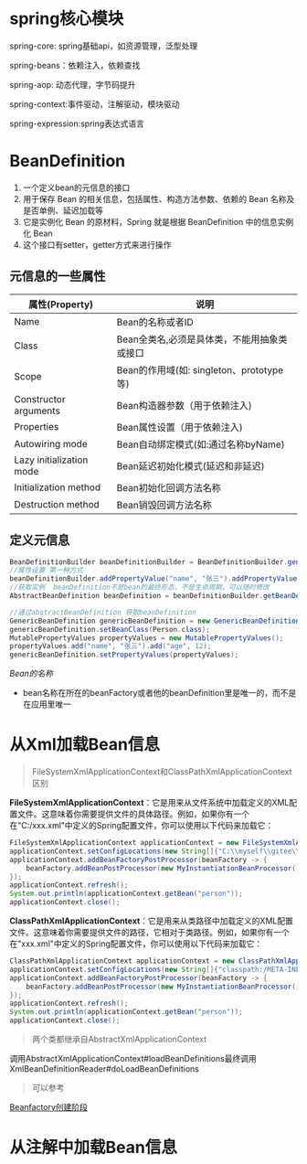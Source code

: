 # 
# spring核心模块

spring-core: spring基础api，如资源管理，泛型处理

spring-beans：依赖注入，依赖查找

spring-aop: 动态代理，字节码提升

spring-context:事件驱动，注解驱动，模块驱动

spring-expression:spring表达式语言


# BeanDefinition

1. 一个定义bean的元信息的接口
2. 用于保存 Bean 的相关信息，包括属性、构造方法参数、依赖的 Bean 名称及是否单例、延迟加载等
3. 它是实例化 Bean 的原材料，Spring 就是根据 BeanDefinition 中的信息实例化 Bean
4. 这个接口有setter，getter方式来进行操作

## 元信息的一些属性

| 属性(Property)           | 说明                                        |
| ------------------------ | ------------------------------------------- |
| Name                     | Bean的名称或者ID                            |
| Class                    | Bean全类名,必须是具体类，不能用抽象类或接口 |
| Scope                    | Bean的作用域(如: singleton、prototype 等)   |
| Constructor arguments    | Bean构造器参数（用于依赖注入)               |
| Properties               | Bean属性设置（用于依赖注入)                 |
| Autowiring mode          | Bean自动绑定模式(如:通过名称byName)         |
| Lazy initialization mode | Bean延迟初始化模式(延迟和非延迟)            |
| Initialization method    | Bean初始化回调方法名称                      |
| Destruction method       | Bean销毁回调方法名称                        |

## 定义元信息

```java
BeanDefinitionBuilder beanDefinitionBuilder = BeanDefinitionBuilder.genericBeanDefinition(Person.class);
//属性设置 第一种方式
beanDefinitionBuilder.addPropertyValue("name", "张三").addPropertyValue("age", 12);
//获取实例  beanDefinition不是bean的最终形态，不是生命周期，可以随时修改
AbstractBeanDefinition beanDefinition = beanDefinitionBuilder.getBeanDefinition();

//通过abstractBeanDefinition 获取beanDefinition
GenericBeanDefinition genericBeanDefinition = new GenericBeanDefinition();
genericBeanDefinition.setBeanClass(Person.class);
MutablePropertyValues propertyValues = new MutablePropertyValues();
propertyValues.add("name", "张三").add("age", 12);
genericBeanDefinition.setPropertyValues(propertyValues);
```



*Bean的名称*
- bean名称在所在的beanFactory或者他的beanDefinition里是唯一的，而不是在应用里唯一

# 从Xml加载Bean信息

> FileSystemXmlApplicationContext和ClassPathXmlApplicationContext区别

<b id="gray">FileSystemXmlApplicationContext</b>：它是用来从文件系统中加载定义的XML配置文件。这意味着你需要提供文件的具体路径。例如，如果你有一个在"C:/xxx.xml"中定义的Spring配置文件，你可以使用以下代码来加载它：

```java
FileSystemXmlApplicationContext applicationContext = new FileSystemXmlApplicationContext();
applicationContext.setConfigLocations(new String[]{"C:\\myself\\gitee\\learning\\stu-spring\\src\\main\\resources\\META-INF\\my-bean.xml"});
applicationContext.addBeanFactoryPostProcessor(beanFactory -> {
    beanFactory.addBeanPostProcessor(new MyInstantiationBeanProcessor());
});
applicationContext.refresh();
System.out.println(applicationContext.getBean("person"));
applicationContext.close();
```

<b id="gray">ClassPathXmlApplicationContext</b>：它是用来从类路径中加载定义的XML配置文件。这意味着你需要提供文件的路径，它相对于类路径。例如，如果你有一个在"xxx.xml"中定义的Spring配置文件，你可以使用以下代码来加载它：

```java
ClassPathXmlApplicationContext applicationContext = new ClassPathXmlApplicationContext();
applicationContext.setConfigLocations(new String[]{"classpath:/META-INF/my-bean.xml"});
applicationContext.addBeanFactoryPostProcessor(beanFactory -> {
    beanFactory.addBeanPostProcessor(new MyInstantiationBeanProcessor());
});
applicationContext.refresh();
System.out.println(applicationContext.getBean("person"));
applicationContext.close();
```

> 两个类都继承自AbstractXmlApplicationContext

调用AbstractXmlApplicationContext#loadBeanDefinitions最终调用XmlBeanDefinitionReader#doLoadBeanDefinitions

> 可以参考

[Beanfactory创建阶段](/java/spring/3-springbean?id=refresh过程)



# 从注解中加载Bean信息

